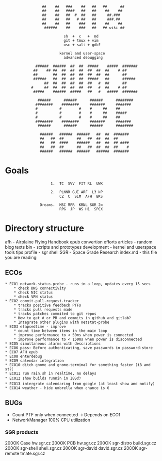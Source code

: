 

                     ##    ##   ###    ##   ##   ##      ##
                     ##    ##   ####   ##   ##    ##    ##
                     ##    ##   ##  #  ##   ##     ##.###
                     ##    ##   ##   # ##   ##     ###.##
                     ##    ##   ##    ###   ##    ##    ##
                      ######    ##    ###   ##   ## wiki ##

                               sh  +  c   +  md
                               git + tmux + vim
                               osc + salt + gdb?

                             kernel and user-space
                               advanced debugging

                  ######  ######  ##  ##  #####    #####  #######
                 ##    ## ##  ##  ##  ##  ##  ##  ##    # ##
                 ##       ##  ##  ##  ##  ##  ##  ##      ##
                 ######   ##  ##  ##  ##  #####   ##      ######
                      ##  ##  ##  ##  ##  ##   #  ##      ##
                #     ##  ##  ##  ##  ##  ##   #  ##    # ##
                 #####    ######  #####   ##   #   #####  #######

                   ######      ######      ######      ########
                  ########    ########     #######     #######
                  #          #        #    #     ##    ##
                  #          #        #    #     ##    #####
                  #          #        #    #     ##    ##
                  ########    ########     #######     #######
                   ######      ######      ######      ########

                    ######   ######  ######   ##  ##  #######
                    ##   ##  ##      ##   ##  ##  ##  ##
                    ##   ##  ####    ######   ##  ##  ## ####
                    ##   ##  ##      ##   ##  ##  ##  ##    #
                    ######   ######  ######   ######  #######


# Goals

                         1.  TC  SVV  FIT RL  UWK

                         2.  PLNNR GUI ARF  L3 NP
                             CZ  C  SIM  AFH  BKS

                    Dreams.  MSC MFR  KRNL SGR 2∞
                             RPG  JP  WS H1  SPCX

# Directory structure

  afh          - Airplaine Flying Handbook epub convertion efforts
  articles     - random blog texts
  bin          - scripts and prototypes
  development  - kernel and userspace tools tips
  profile      - sgr shell
  SGR          - Space Grade Research
  index.md     - this file you are reading

## ECOs

    * ECO1 network-status-probe - runs in a loop, updates every 15 secs
        * check DNS connectivity
        * check NIC status
        * check VPN status
    * ECO2 commit-pull-request-tracker
        * tracks positive feedback PTFs
        * tracks pull requests made
        * tracks patches commited to git repos
        * How to get # or PR and commits in github and gitlab?
        * Integrate other plugins with netstat-probe
    * ECO3 elapsedtime - improve
        * count time between items in the main loop
        * improve performance to < 50ms when power is connected
        * improve performance to < 150ms when power is disconnected
    * ECO5 simultaneous alarms with descriptions
    * ECO6 pass: Before authenticating, save passwords in password-store
    * ECO7 AFH epub
    * ECO8 enterdebug
    * ECO9 calendar integration
    * ECO10 ditch gnome and gnome-terminal for something faster (i3 and st?)
    * ECO11 run rain.sh in realtime, no delays
    * ECO12 show builds runnin in IBS📦
    * ECO13 intergrate calendaring from google (at least show and notify)
    * ECO14 weather - hide umbrella when chance is 0

## BUGs

  * Count PTF only when connected -> Depends on ECO1
  * NetworkManager 100% CPU utilization

### SGR products

  200OK Case           hw.sgr.cz
  200OK PCB            hw.sgr.cz
  200OK sgr-distro  build.sgr.cz
  200OK sgr-shell   shell.sgr.cz
  200OK sgr-david   david.sgr.cz
  200OK sgr-remote  tmate.sgr.cz
